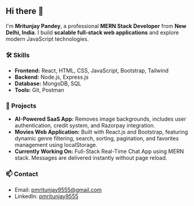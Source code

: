 ## Hi there 👋

I'm **Mritunjay Pandey**, a professional **MERN Stack Developer** from **New Delhi, India**. I build **scalable full-stack web applications** and explore modern JavaScript technologies.

### 🛠 Skills
- **Frontend:** React, HTML, CSS, JavaScript, Bootstrap, Tailwind  
- **Backend:** Node.js, Express.js  
- **Database:** MongoDB, SQL  
- **Tools:** Git, Postman  

### 💼 Projects
- **AI-Powered SaaS App:** Removes image backgrounds, includes user authentication, credit system, and Razorpay integration.  
- **Movies Web Application:** Built with React.js and Bootstrap, featuring dynamic genre filtering, search, sorting, pagination, and favorites management using localStorage.  
- **Currently Working On:** Full-Stack Real-Time Chat App using MERN stack. Messages are delivered instantly without page reload.

### 📫 Contact
- Email: [pmritunjay9555@gmail.com](mailto:pmritunjay9555@gmail.com)  
- LinkedIn: [pmritunjay9555](https://www.linkedin.com/in/pmritunjay9555)
